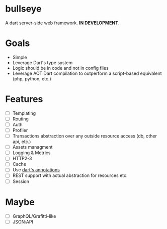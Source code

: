 # bullseye

A dart server-side web framework. **IN DEVELOPMENT**.

# Goals
- Simple
- Leverage Dart's type system 
- Logic should be in code and not in config files
- Leverage AOT Dart compilation to outperform a script-based equivalent (php, python, etc.)

# Features
- [ ] Templating
- [ ] Routing
- [ ] Auth
- [ ] Profiler
- [ ] Transactions abstraction over any outside resource access (db, other api, etc.)
- [ ] Assets managment
- [ ] Logging & Metrics
- [ ] HTTP2-3
- [ ] Cache
- [ ] Use [dart's annotations](https://api.flutter.dev/flutter/meta/meta-library.html)
- [ ] REST support with actual abstraction for resources etc.
- [ ] Session

# Maybe
- [ ] GraphQL/Grafitti-like
- [ ] JSON:API